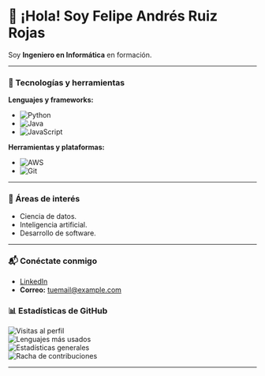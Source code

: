 # 👋 ¡Hola! Soy Felipe Andrés Ruiz Rojas

Soy **Ingeniero en Informática** en formación.

---

### 🚀 Tecnologías y herramientas
**Lenguajes y frameworks:**
- ![Python](https://img.shields.io/badge/-Python-3776AB?logo=python&logoColor=white&style=flat)
- ![Java](https://img.shields.io/badge/-Java-007396?logo=java&logoColor=white&style=flat)
- ![JavaScript](https://img.shields.io/badge/-JavaScript-F7DF1E?logo=javascript&logoColor=black&style=flat)

**Herramientas y plataformas:**
- ![AWS](https://img.shields.io/badge/-AWS-232F3E?logo=amazon-aws&logoColor=white&style=flat)
- ![Git](https://img.shields.io/badge/-Git-F05032?logo=git&logoColor=white&style=flat)

---

### 🎯 Áreas de interés
- Ciencia de datos.
- Inteligencia artificial.
- Desarrollo de software.

---

### 📬 Conéctate conmigo
- [LinkedIn](https://www.linkedin.com/)  
- **Correo:** tuemail@example.com



### 📊 Estadísticas de GitHub
![Visitas al perfil](https://komarev.com/ghpvc/?username=FelipeRuiz&label=Profile%20views&color=0e75b6&style=plastic)  
![Lenguajes más usados](https://github-readme-stats.vercel.app/api/top-langs/?username=FelipeRuiz&layout=compact&theme=tokyonight)  
![Estadísticas generales](https://github-readme-stats.vercel.app/api?username=FelipeRuiz&show_icons=true&theme=tokyonight)  
![Racha de contribuciones](https://github-readme-streak-stats.herokuapp.com/?user=FelipeRuiz&theme=tokyonight)  

---

